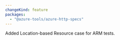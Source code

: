```yaml
---
changeKind: feature
packages:
  - "@azure-tools/azure-http-specs"
---
```


Added Location-based Resource case for ARM tests.